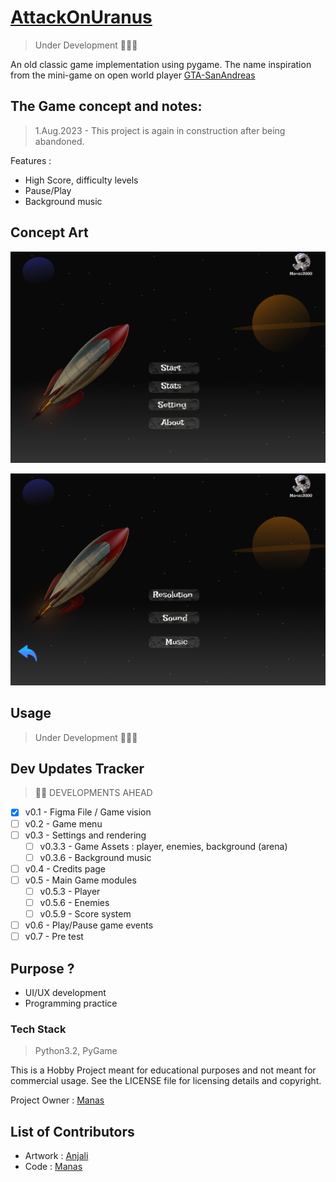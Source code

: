 # [AttackOnUranus](https://github.com/manaspz/AttackOnUranus)
> Under Development 🚧👷‍♂️

An old classic game implementation using pygame.
The name inspiration from the mini-game on open world player [GTA-SanAndreas](https://gta.fandom.com/wiki/They_Crawled_from_Uranus) 

## The Game concept and notes:
> 1.Aug.2023 - This project is again in construction after being abandoned.

Features : 
- High Score, difficulty levels 
- Pause/Play 
- Background music

## Concept Art 

![Menu](assets/readme/images/concept_menu.png)

![Settings](assets/readme/images/concept_setting.png)

## Usage
> Under Development 🚧👷‍♂️

## Dev Updates Tracker
> :construction_worker_man: DEVELOPMENTS AHEAD
- [x] v0.1 - Figma File / Game vision
- [ ] v0.2 - Game menu 
- [ ] v0.3 - Settings and rendering
  - [ ] v0.3.3 - Game Assets : player, enemies, background (arena) 
  - [ ] v0.3.6 - Background music
- [ ] v0.4 - Credits page
- [ ] v0.5 - Main Game modules
  - [ ] v0.5.3 - Player  
  - [ ] v0.5.6 - Enemies
  - [ ] v0.5.9 - Score system
- [ ] v0.6 - Play/Pause game events
- [ ] v0.7 - Pre test

## Purpose ?
- UI/UX development
- Programming practice

### Tech Stack 
> Python3.2, PyGame 

This is a Hobby Project meant for educational purposes and not meant for commercial usage. 
See the LICENSE file for licensing details and copyright.

Project Owner : [Manas](mailto:reach_manas@outlook.com)

## List of Contributors
- Artwork : [Anjali](https://github.com/anjalidasuni)
- Code : [Manas](https://github.com/manaspz)

